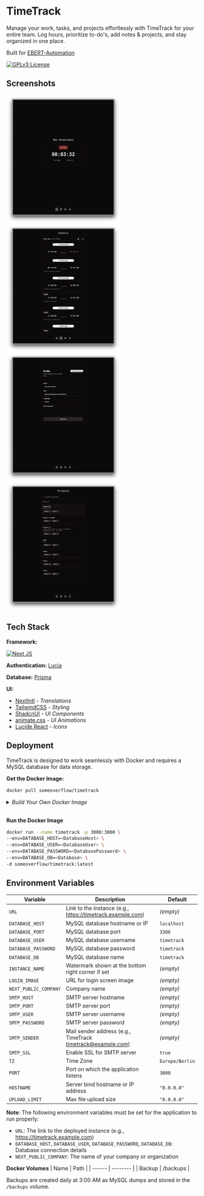 # TimeTrack

Manage your work, tasks, and projects effortlessly with TimeTrack for your
entire team. Log hours, prioritize to-do's, add notes & projects, and stay
organized in one place.

Built for [EBERT-Automation](https://ebert-automation.de/)

[![GPLv3 License](https://img.shields.io/badge/License-GPL%20v3-yellow.svg)](https://opensource.org/licenses/)

## Screenshots

<div>
  <img src="https://github.com/someoverflow/timetrack/blob/e5e8f48be97b05f35e1cb0b4a276b38b82ec6204/screenshots/Home.png" width="300">
  <img src="https://github.com/someoverflow/timetrack/blob/e5e8f48be97b05f35e1cb0b4a276b38b82ec6204/screenshots/History.png" width="300">
  <img src="https://github.com/someoverflow/timetrack/blob/e5e8f48be97b05f35e1cb0b4a276b38b82ec6204/screenshots/Profile.png" width="300">
  <img src="https://github.com/someoverflow/timetrack/blob/e5e8f48be97b05f35e1cb0b4a276b38b82ec6204/screenshots/Projects.png" width="300">
</div>

## Tech Stack

**Framework:**

[![Next JS](https://img.shields.io/badge/Next-black?style=for-the-badge&logo=next.js&logoColor=white)](https://nextjs.org/)

**Authentication:** [Lucia](https://lucia-auth.com/)

**Database:** [Prisma](https://www.prisma.io/)

**UI:**

- [NextIntl](https://next-intl-docs.vercel.app/) - _Translations_
- [TailwindCSS](https://tailwindcss.com/) - _Styling_
- [ShadcnUI](https://ui.shadcn.com/) - _UI Components_
- [animate.css](https://animate.style/) - _UI Animations_
- [Lucide React](https://lucide.dev/guide/packages/lucide-react) - _Icons_

## Deployment

TimeTrack is designed to work seamlessly with Docker and requires a MySQL database for data storage.

**Get the Docker Image:**

```bash
docker pull someoverflow/timetrack
```

<details>
<summary><i>Build Your Own Docker Image</i></summary>
<br>
<pre>
docker buildx create --name somebuilder
docker buildx use somebuilder
docker buildx inspect --bootstrap
docker buildx build --platform linux/amd64,linux/arm64 -t someoverflow/timetrack:dev .
</pre>
</details>
<br>

**Run the Docker Image**

```bash
docker run --name timetrack -p 3000:3000 \
--env=DATABASE_HOST=<DatabaseHost> \
--env=DATABASE_USER=<DatabaseUser> \
--env=DATABASE_PASSWORD=<DatabasePassword> \
--env=DATABASE_DB=<Database> \
-d someoverflow/timetrack:latest
```

## Environment Variables

| Variable              | Description                                                   | Default         |
| --------------------- | ------------------------------------------------------------- | --------------- |
| `URL`                 | Link to the instance (e.g., https://timetrack.example.com)    | _(empty)_       |
| `DATABASE_HOST`       | MySQL database hostname or IP                                 | `localhost`     |
| `DATABASE_PORT`       | MySQL database port                                           | `3306`          |
| `DATABASE_USER`       | MySQL database username                                       | `timetrack`     |
| `DATABASE_PASSWORD`   | MySQL database password                                       | `timetrack`     |
| `DATABASE_DB`         | MySQL database name                                           | `timetrack`     |
| `INSTANCE_NAME`       | Watermark shown at the bottom right corner if set             | _(empty)_       |
| `LOGIN_IMAGE`         | URL for login screen image                                    | _(empty)_       |
| `NEXT_PUBLIC_COMPANY` | Company name                                                  | _(empty)_       |
| `SMTP_HOST`           | SMTP server hostname                                          | _(empty)_       |
| `SMTP_PORT`           | SMTP server port                                              | _(empty)_       |
| `SMTP_USER`           | SMTP server username                                          | _(empty)_       |
| `SMTP_PASSWORD`       | SMTP server password                                          | _(empty)_       |
| `SMTP_SENDER`         | Mail sender address (e.g., TimeTrack <timetrack@example.com>) | _(empty)_       |
| `SMTP_SSL`            | Enable SSL for SMTP server                                    | `true`          |
| `TZ`                  | Time Zone                                                     | `Europe/Berlin` |
| `PORT`                | Port on which the application listens                         | `3000`          |
| `HOSTNAME`            | Server bind hostname or IP address                            | `"0.0.0.0"`     |
| `UPLOAD_LIMIT`        | Max file upload size                                          | `"0.0.0.0"`     |

**Note**: The following environment variables must be set for the application to run properly:

- `URL`: The link to the deployed instance (e.g., https://timetrack.example.com)
- `DATABASE_HOST`, `DATABASE_USER`, `DATABASE_PASSWORD`, `DATABASE_DB`: Database connection details
- `NEXT_PUBLIC_COMPANY`: The name of your company or organization

**Docker Volumes**
| Name | Path |
| ------ | -------- |
| Backup | /backups |

Backups are created daily at 3:00 AM as MySQL dumps and stored in the `/backups` volume.
